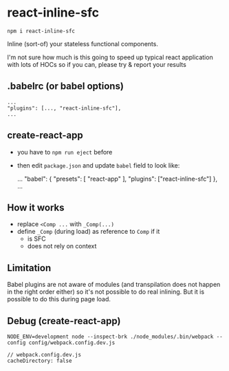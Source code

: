 # react-inline-sfc

    npm i react-inline-sfc

Inline (sort-of) your stateless functional components.

I'm not sure how much is this going to speed up typical react application with lots of HOCs so if you can, please try & report your results


## .babelrc (or babel options)

    ...
    "plugins": [..., "react-inline-sfc"],
    ...


## create-react-app
- you have to `npm run eject` before
- then edit `package.json` and update `babel` field to look like:

    ...
    "babel": {
      "presets": [
        "react-app"
      ],
      "plugins": ["react-inline-sfc"]
    },
    ...


## How it works
- replace `<Comp ...` with `_Comp(...)` 
- define `_Comp` (during load) as reference to `Comp` if it
  - is SFC
  - does not rely on context


## Limitation
Babel plugins are not aware of modules (and transpilation does not happen in the right order either) so it's not possible to do real inlining. But it is possible to do this during page load.


## Debug (create-react-app)

    NODE_ENV=development node --inspect-brk ./node_modules/.bin/webpack --config config/webpack.config.dev.js

    // webpack.config.dev.js
    cacheDirectory: false
